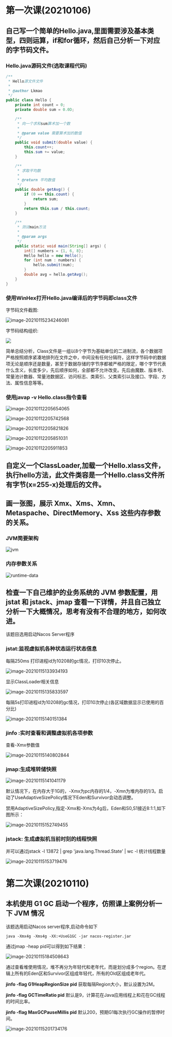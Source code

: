 # 第一次课(20210106)

## 自己写一个简单的Hello.java,里面需要涉及基本类型，四则运算，if和for循环，然后自己分析一下对应的字节码文件。

### Hello.java源码文件(选取课程代码)

```java
/**
 * Hello源文件文件
 *
 * @author Lkmao
 */
public class Hello {
    private int count = 0;
    private double sum = 0.0D;

    /**
     * 向一个求和sum算术加一个数
     *
     * @param value 需要算术加的数值
     */
    public void submit(double value) {
        this.count++;
        this.sum += value;
    }

    /**
     * 求取平均数
     *
     * @return 平均数值
     */
    public double getAvg() {
        if (0 == this.count) {
            return sum;
        }
        return this.sum / this.count;
    }

    /**
     * 测试main方法
     *
     * @param args
     */
    public static void main(String[] args) {
        int[] numbers = {1, 6, 8};
        Hello hello = new Hello();
        for (int num : numbers) {
            hello.submit(num);
        }
        double avg = hello.getAvg();
    }
}
```

### 使用WinHex打开Hello.java编译后的字节码即class文件

字节码文件截图:

![image-20210115234246081](images/image-20210115234246081.png)

字节码结构组织:

![](images/image-20210111214320531.png)

简单总结分析，Class文件是一组以8个字节为基础单位的二进制流，各个数据项严格按照顺序紧凑地排列在文件之中，中间没有任何分隔符，这样字节码中的数据项无论是顺序还是数量，甚至于数据存储的字节序都被严格的限定，哪个字节代表什么含义，长度多少，先后顺序如何，全部都不允许改变。先后由魔数、版本号、常量池计数器、常量池数据区、访问标志、类索引、父类索引以及接口、字段、方法、属性信息等等。

### 使用javap -v Hello.class指令查看

![image-20210112205654065](images/image-20210112205654065.png)

![image-20210112205742568](images/image-20210112205742568.png)

![image-20210112205821826](images/image-20210112205821826.png)

![image-20210112205851031](images/image-20210112205851031.png)

![image-20210112205911853](images/image-20210112205911853.png)



## 自定义一个ClassLoader,加载一个Hello.xlass文件，执行hello方法，此文件类容是一个Hello.class文件所有字节(x=255-x)处理后的文件。









## 画一张图，展示 Xmx、Xms、Xmn、Metaspache、DirectMemory、Xss 这些内存参数的关系。

### JVM简要架构

![jvm](images\jvm.png)

### 内存参数关系

![runtime-data](images\runtime-data.png)

## 检查一下自己维护的业务系统的 JVM 参数配置，用 jstat 和 jstack、jmap 查看一下详情，并且自己独立分析一下大概情况，思考有没有不合理的地方，如何改进。

该题目选用启动Nacos Server程序

### jstat:监视虚拟机各种状态运行状态信息

每隔250ms 打印进程id为10208的gc情况，打印10次停止。

![image-20210115133934193](images\image-20210115133934193.png)

显示ClassLoader相关信息

![image-20210115135833597](images\image-20210115135833597.png)

每隔5s打印进程id为10208的gc情况，打印10次停止(各区域数据显示已使用的百分比)

![image-20210115140151384](images\image-20210115140151384.png)

### jinfo :实时查看和调整虚拟机各项参数

查看-Xmx参数值

![image-20210115140802844](images\image-20210115140802844.png)

### jmap:生成堆转储快照

![image-20210115141041179](images\image-20210115141041179.png)

默认情况下，在内存大于1G的，-Xmx为pc内存的1/4，-Xmn为堆内存的1/3。启动了UseAdaptiveSizePolicy情况下Eden和Survivor会动态调整。

禁用AdaptiveSizePolicy,指定-Xmx和-Xms为4g后，Eden和S0,S1接近8:1:1,如下图所示：

![image-20210115152749455](images\image-20210115152749455.png)

### jstack: 生成虚拟机当前时刻的线程快照

并可以通过jstack -l 13872 | grep 'java.lang.Thread.State' | wc -l 统计线程数量

![image-20210115153719476](C:\Users\DELL\AppData\Roaming\Typora\typora-user-images\image-20210115153719476.png)



# 第二次课(20210110)

## 本机使用 G1 GC 启动一个程序，仿照课上案例分析一下 JVM 情况

该题选用启动Nacos server程序,启动命令如下

```
java -Xmx4g -Xms4g -XX:+UseG1GC -jar nacos-register.jar
```

通过jmap -heap pid可以得到如下结果：

![image-20210115184508643](images/image-20210115184508643-1610711012714.png)

通过查看堆使用情况，堆不再分为年轻代和老年代，而是划分成多个region。在逻辑上所有的Eden区和Survivor区组成年轻代，所有的Old区组成老年代。

**jinfo -flag G1HeapRegionSize pid** 获取每隔Region大小，默认设置为2M。

**jinfo -flag GCTimeRatio pid** 默认是9，计算花在Java应用线程上和花在GC线程的时间比率。

**jinfo -flag MaxGCPauseMillis pid** 默认200，预期G1每次执行GC操作的暂停时间。

![image-20210115201734176](images/image-20210115201734176.png)